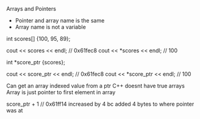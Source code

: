 Arrays and Pointers

- Pointer and array name is the same 
- Array name is not a variable 

int scores[] {100, 95, 89};

cout << scores << endl; // 0x61fec8
cout << *scores << endl; // 100

int *score_ptr {scores};

cout << score_ptr << endl; // 0x61fec8
cout << *score_ptr << endl; // 100 

Can get an array indexed value from a ptr
C++ doesnt have true arrays 
Array is just pointer to first element in array

score_ptr + 1 //  0x61ff14 
increased by 4 bc added 4 bytes to where pointer was at 